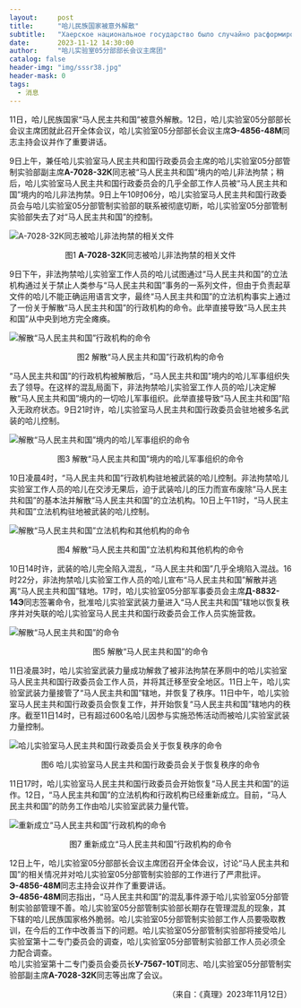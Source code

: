 ```yaml
---
layout:     post
title:      "哈儿民族国家被意外解散"
subtitle:   "Хаерское национальное государство было случайно расформировано"
date:       2023-11-12 14:30:00
author:     "哈儿实验室05分部部长会议主席团"
catalog: false
header-img: "img/sssr38.jpg"
header-mask: 0
tags:
  - 消息
---
```


11日，哈儿民族国家“马人民主共和国”被意外解散。12日，哈儿实验室05分部部长会议主席团就此召开全体会议，哈儿实验室05分部部长会议主席**Э-4856-48М**同志主持会议并作了重要讲话。

9日上午，兼任哈儿实验室马人民主共和国行政委员会主席的哈儿实验室05分部管制实验部副主席**А-7028-32К**同志被“马人民主共和国”境内的哈儿非法拘禁；稍后，哈儿实验室马人民主共和国行政委员会的几乎全部工作人员被“马人民主共和国”境内的哈儿非法拘禁。9日上午10时06分，哈儿实验室马人民主共和国行政委员会与哈儿实验室05分部管制实验部的联系被彻底切断，哈儿实验室05分部管制实验部失去了对“马人民主共和国”的控制。

![А-7028-32К同志被哈儿非法拘禁的相关文件](https://khayer.cn/img/msgimg/2023_11_12-1.jpg)
<div style="text-align: center">图1 <strong>А-7028-32К</strong>同志被哈儿非法拘禁的相关文件</div>

9日下午，非法拘禁哈儿实验室工作人员的哈儿试图通过“马人民主共和国”的立法机构通过关于禁止人类参与“马人民主共和国”事务的一系列文件，但由于负责起草文件的哈儿不能正确运用语言文字，最终“马人民主共和国”的立法机构事实上通过了一份关于解散“马人民主共和国”的行政机构的命令。此举直接导致“马人民主共和国”从中央到地方完全瘫痪。

![解散“马人民主共和国”行政机构的命令](https://khayer.cn/img/msgimg/2023_11_12-2.jpg)
<div style="text-align: center">图2 解散“马人民主共和国”行政机构的命令</div>

“马人民主共和国”的行政机构被解散后，“马人民主共和国”境内的哈儿军事组织失去了领导。在这样的混乱局面下，非法拘禁哈儿实验室工作人员的哈儿决定解散“马人民主共和国”境内的一切哈儿军事组织。此举直接导致“马人民主共和国”陷入无政府状态。9日21时许，哈儿实验室马人民主共和国行政委员会驻地被多名武装的哈儿控制。

![解散“马人民主共和国”境内的哈儿军事组织的命令](https://khayer.cn/img/msgimg/2023_11_12-3.jpg)
<div style="text-align: center">图3 解散“马人民主共和国”境内的哈儿军事组织的命令</div>

10日凌晨4时，“马人民主共和国”行政机构驻地被武装的哈儿控制。非法拘禁哈儿实验室工作人员的哈儿在交涉无果后，迫于武装哈儿的压力而宣布废除“马人民主共和国”的基本法并解散“马人民主共和国”的立法机构。10日上午11时，“马人民主共和国”立法机构驻地被武装的哈儿控制。

![解散“马人民主共和国”立法机构和其他机构的命令](https://khayer.cn/img/msgimg/2023_11_12-4.jpg)
<div style="text-align: center">图4 解散“马人民主共和国”立法机构和其他机构的命令</div>

10日14时许，武装的哈儿完全陷入混乱，“马人民主共和国”几乎全境陷入混战。16时22分，非法拘禁哈儿实验室工作人员的哈儿宣布“马人民主共和国”解散并逃离“马人民主共和国”辖地。17时，哈儿实验室05分部军事委员会主席**Д-8832-14Э**同志签署命令，批准哈儿实验室武装力量进入“马人民主共和国”辖地以恢复秩序并对失联的哈儿实验室马人民主共和国行政委员会工作人员实施营救。

![解散“马人民主共和国”的命令](https://khayer.cn/img/msgimg/2023_11_12-5.jpg)
<div style="text-align: center">图5 解散“马人民主共和国”的命令</div>

11日凌晨3时，哈儿实验室武装力量成功解救了被非法拘禁在茅厕中的哈儿实验室马人民主共和国行政委员会工作人员，并将其迁移至安全地区。11日上午，哈儿实验室武装力量接管了“马人民主共和国”辖地，并恢复了秩序。11日中午，哈儿实验室马人民主共和国行政委员会恢复工作，并开始恢复“马人民主共和国”辖地内的秩序。截至11日14时，已有超过600名哈儿因参与实施恐怖活动而被哈儿实验室武装力量控制。

![哈儿实验室马人民主共和国行政委员会关于恢复秩序的命令](https://khayer.cn/img/msgimg/2023_11_12-6.jpg)
<div style="text-align: center">图6 哈儿实验室马人民主共和国行政委员会关于恢复秩序的命令</div>

11日17时，哈儿实验室马人民主共和国行政委员会开始恢复“马人民主共和国”的运作。12日，“马人民主共和国”的立法机构和行政机构已经重新成立。目前，“马人民主共和国”的防务工作由哈儿实验室武装力量代管。

![重新成立“马人民主共和国”行政机构的命令](https://khayer.cn/img/msgimg/2023_11_12-7.jpg)
<div style="text-align: center">图7 重新成立“马人民主共和国”行政机构的命令</div>

12日上午，哈儿实验室05分部部长会议主席团召开全体会议，讨论“马人民主共和国”的相关情况并对哈儿实验室05分部管制实验部的工作进行了严肃批评。**Э-4856-48М**同志主持会议并作了重要讲话。  
**Э-4856-48М**同志指出，“马人民主共和国”的混乱事件源于哈儿实验室05分部管制实验部管理不善。哈儿实验室05分部管制实验部长期存在管理混乱的现象，其下辖的哈儿民族国家格外脆弱。哈儿实验室05分部管制实验部工作人员要吸取教训，在今后的工作中改善当下的问题。哈儿实验室05分部管制实验部将接受哈儿实验室第十二专门委员会的调查，哈儿实验室05分部管制实验部工作人员必须全力配合调查。  
哈儿实验室第十二专门委员会委员长**У-7567-10Т**同志、哈儿实验室05分部管制实验部副主席**А-7028-32К**同志等出席了会议。
<div style="text-align: right">（来自：《真理》2023年11月12日）</div>